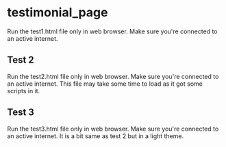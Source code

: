 # testimonial_page
Run the test1.html file only in web browser.
Make sure you're connected to an active internet.
## Test 2
Run the test2.html file only in web browser.
Make sure you're connected to an active internet.
This file may take some time to load as it got some scripts in it.
## Test 3
Run the test3.html file only in web browser.
Make sure you're connected to an active internet.
It is a bit same as test 2 but in a light theme.
